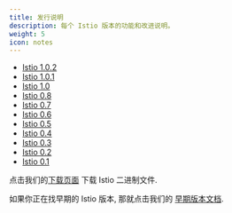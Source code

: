```yaml
---
title: 发行说明
description: 每个 Istio 版本的功能和改进说明。
weight: 5
icon: notes
---
```


- [Istio 1.0.2](./1.0.2)
- [Istio 1.0.1](./1.0.1)
- [Istio 1.0](./1.0)
- [Istio 0.8](./0.8)
- [Istio 0.7](./0.7)
- [Istio 0.6](./0.6)
- [Istio 0.5](./0.5)
- [Istio 0.4](./0.4)
- [Istio 0.3](./0.3)
- [Istio 0.2](./0.2)
- [Istio 0.1](./0.1)

点击我们的[下载页面](https://github.com/istio/istio/releases) 下载 Istio 二进制文件.

如果你正在找早期的 Istio 版本, 那就点击我们的 [早期版本文档](https://archive.istio.io/).